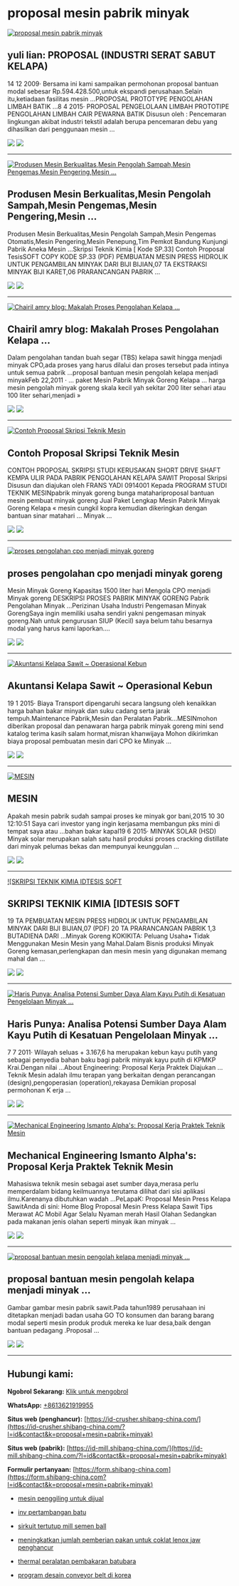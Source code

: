 # proposal mesin pabrik minyak

<a href="https://swt.shibang-china.com/?l=id&img&k=proposal+mesin+pabrik+minyak" target="_blank">![proposal mesin pabrik minyak](http://static.shibang-china.com/all-800x300/1354.jpg)</a>

## yuli lian: PROPOSAL (INDUSTRI SERAT SABUT KELAPA)
14 12 2009· Bersama ini kami sampaikan permohonan proposal bantuan modal sebesar Rp.594.428.500,untuk ekspandi perusahaan.Selain itu,ketiadaan fasilitas mesin …PROPOSAL PROTOTYPE PENGOLAHAN LIMBAH BATIK …8 4 2015· PROPOSAL PENGELOLAAN LIMBAH PROTOTIPE PENGOLAHAN LIMBAH CAIR PEWARNA BATIK Disusun oleh : Pencemaran lingkungan akibat industri tekstil adalah berupa pencemaran debu yang dihasilkan dari penggunaan mesin …


<a href="https://whatsapp.shibangsoft.com/WhatsApp.php" target="_blank" title="WhatsApp">![](http://static.shibang-china.com/icon/whatsapp.png)</a> <a href="https://swt.shibang-china.com/?l=id&icon&k=proposal+mesin+pabrik+minyak" target="_blank">![](http://static.shibang-china.com/icon/chat-id.png)</a>

---

<a href="https://swt.shibang-china.com/?l=id&img&k=proposal+mesin+pabrik+minyak" target="_blank">![Produsen Mesin Berkualitas,Mesin Pengolah Sampah,Mesin Pengemas,Mesin Pengering,Mesin …](http://static.shibang-china.com/all-800x300/1441.jpg)</a>

## Produsen Mesin Berkualitas,Mesin Pengolah Sampah,Mesin Pengemas,Mesin Pengering,Mesin …
Produsen Mesin Berkualitas,Mesin Pengolah Sampah,Mesin Pengemas Otomatis,Mesin Pengering,Mesin Penepung,Tim Pemkot Bandung Kunjungi Pabrik Aneka Mesin …Skripsi Teknik Kimia [ Kode SP.33] Contoh Proposal TesisSOFT COPY KODE SP.33 (PDF) PEMBUATAN MESIN PRESS HIDROLIK UNTUK PENGAMBILAN MINYAK DARI BIJI BIJIAN,07 TA EKSTRAKSI MINYAK BIJI KARET,06 PRARANCANGAN PABRIK …


<a href="https://whatsapp.shibangsoft.com/WhatsApp.php" target="_blank" title="WhatsApp">![](http://static.shibang-china.com/icon/whatsapp.png)</a> <a href="https://swt.shibang-china.com/?l=id&icon&k=proposal+mesin+pabrik+minyak" target="_blank">![](http://static.shibang-china.com/icon/chat-id.png)</a>

---

<a href="https://swt.shibang-china.com/?l=id&img&k=proposal+mesin+pabrik+minyak" target="_blank">![Chairil amry blog: Makalah Proses Pengolahan Kelapa …](http://static.shibang-china.com/all-800x300/520.jpg)</a>

## Chairil amry blog: Makalah Proses Pengolahan Kelapa …
Dalam pengolahan tandan buah segar (TBS) kelapa sawit hingga menjadi minyak CPO,ada proses yang harus dilalui dan proses tersebut pada intinya untuk semua pabrik …proposal bantuan mesin pengolah kelapa menjadi minyakFeb 22,2011 · … paket Mesin Pabrik Minyak Goreng Kelapa … harga mesin pengolah minyak goreng skala kecil yah sekitar 200 liter sehari atau 100 liter sehari,menjadi »


<a href="https://whatsapp.shibangsoft.com/WhatsApp.php" target="_blank" title="WhatsApp">![](http://static.shibang-china.com/icon/whatsapp.png)</a> <a href="https://swt.shibang-china.com/?l=id&icon&k=proposal+mesin+pabrik+minyak" target="_blank">![](http://static.shibang-china.com/icon/chat-id.png)</a>

---

<a href="https://swt.shibang-china.com/?l=id&img&k=proposal+mesin+pabrik+minyak" target="_blank">![Contoh Proposal Skripsi Teknik Mesin](http://static.shibang-china.com/all-800x300/1349.jpg)</a>

## Contoh Proposal Skripsi Teknik Mesin
CONTOH PROPOSAL SKRIPSI STUDI KERUSAKAN SHORT DRIVE SHAFT KEMPA ULIR PADA PABRIK PENGOLAHAN KELAPA SAWIT Proposal Skripsi Disusun dan diajukan oleh FRANS YADI 0914001 Kepada PROGRAM STUDI TEKNIK MESINpabrik minyak goreng bunga matahariproposal bantuan mesin pembuat minyak goreng Jual Paket Lengkap Mesin Pabrik Minyak Goreng Kelapa « mesin cungkil kopra kemudian dikeringkan dengan bantuan sinar matahari … Minyak …


<a href="https://whatsapp.shibangsoft.com/WhatsApp.php" target="_blank" title="WhatsApp">![](http://static.shibang-china.com/icon/whatsapp.png)</a> <a href="https://swt.shibang-china.com/?l=id&icon&k=proposal+mesin+pabrik+minyak" target="_blank">![](http://static.shibang-china.com/icon/chat-id.png)</a>

---

<a href="https://swt.shibang-china.com/?l=id&img&k=proposal+mesin+pabrik+minyak" target="_blank">![proses pengolahan cpo menjadi minyak goreng](http://static.shibang-china.com/all-800x300/740.jpg)</a>

## proses pengolahan cpo menjadi minyak goreng
Mesin Minyak Goreng Kapasitas 1500 liter hari Mengola CPO menjadi Minyak goreng DESKRIPSI PROSES PABRIK MINYAK GORENG Pabrik Pengolahan Minyak …Perizinan Usaha Industri Pengemasan Minyak GorengSaya ingin memiliki usaha sendiri yakni pengemasan minyak goreng.Nah untuk pengurusan SIUP (Kecil) saya belum tahu besarnya modal yang harus kami laporkan.…


<a href="https://whatsapp.shibangsoft.com/WhatsApp.php" target="_blank" title="WhatsApp">![](http://static.shibang-china.com/icon/whatsapp.png)</a> <a href="https://swt.shibang-china.com/?l=id&icon&k=proposal+mesin+pabrik+minyak" target="_blank">![](http://static.shibang-china.com/icon/chat-id.png)</a>

---

<a href="https://swt.shibang-china.com/?l=id&img&k=proposal+mesin+pabrik+minyak" target="_blank">![Akuntansi Kelapa Sawit ~ Operasional Kebun](http://static.shibang-china.com/all-800x300/1175.jpg)</a>

## Akuntansi Kelapa Sawit ~ Operasional Kebun
19 1 2015· Biaya Transport dipengaruhi secara langsung oleh kenaikkan harga bahan bakar minyak dan suku cadang serta jarak tempuh.Maintenance Pabrik,Mesin dan Peralatan Pabrik…MESINmohon diberikan proposal dan penawaran harga pabrik minyak goreng mini send katalog terima kasih salam hormat,misran khanwijaya Mohon dikirimkan biaya proposal pembuatan mesin dari CPO ke Minyak …


<a href="https://whatsapp.shibangsoft.com/WhatsApp.php" target="_blank" title="WhatsApp">![](http://static.shibang-china.com/icon/whatsapp.png)</a> <a href="https://swt.shibang-china.com/?l=id&icon&k=proposal+mesin+pabrik+minyak" target="_blank">![](http://static.shibang-china.com/icon/chat-id.png)</a>

---

<a href="https://swt.shibang-china.com/?l=id&img&k=proposal+mesin+pabrik+minyak" target="_blank">![MESIN](http://static.shibang-china.com/all-800x300/232.jpg)</a>

## MESIN
Apakah mesin pabrik sudah sampai proses ke minyak gor bani,2015 10 30 12:10:51 Saya cari investor yang ingin kerjasama membangun pks mini di tempat saya atau …bahan bakar kapal19 6 2015· MINYAK SOLAR (HSD) Minyak solar merupakan salah satu hasil produksi proses cracking distillate dari minyak pelumas bekas dan mempunyai keunggulan …


<a href="https://whatsapp.shibangsoft.com/WhatsApp.php" target="_blank" title="WhatsApp">![](http://static.shibang-china.com/icon/whatsapp.png)</a> <a href="https://swt.shibang-china.com/?l=id&icon&k=proposal+mesin+pabrik+minyak" target="_blank">![](http://static.shibang-china.com/icon/chat-id.png)</a>

---

<a href="https://swt.shibang-china.com/?l=id&img&k=proposal+mesin+pabrik+minyak" target="_blank">![SKRIPSI TEKNIK KIMIA [IDTESIS SOFT](http://static.shibang-china.com/all-800x300/133.jpg)</a>

## SKRIPSI TEKNIK KIMIA [IDTESIS SOFT
19 TA PEMBUATAN MESIN PRESS HIDROLIK UNTUK PENGAMBILAN MINYAK DARI BIJI BIJIAN,07 (PDF) 20 TA PRARANCANGAN PABRIK 1,3 BUTADIENA DARI …Minyak Goreng KOKIKITA: Peluang Usaha• Tidak Menggunakan Mesin Mesin yang Mahal.Dalam Bisnis produksi Minyak Goreng kemasan,perlengkapan dan mesin mesin yang digunakan memang mahal dan …


<a href="https://whatsapp.shibangsoft.com/WhatsApp.php" target="_blank" title="WhatsApp">![](http://static.shibang-china.com/icon/whatsapp.png)</a> <a href="https://swt.shibang-china.com/?l=id&icon&k=proposal+mesin+pabrik+minyak" target="_blank">![](http://static.shibang-china.com/icon/chat-id.png)</a>

---

<a href="https://swt.shibang-china.com/?l=id&img&k=proposal+mesin+pabrik+minyak" target="_blank">![Haris Punya: Analisa Potensi Sumber Daya Alam Kayu Putih di Kesatuan Pengelolaan Minyak …](http://static.shibang-china.com/all-800x300/1463.jpg)</a>

## Haris Punya: Analisa Potensi Sumber Daya Alam Kayu Putih di Kesatuan Pengelolaan Minyak …
7 7 2011· Wilayah seluas + 3.167,6 ha merupakan kebun kayu putih yang sebagai penyedia bahan baku bagi pabrik minyak kayu putih di KPMKP Krai.Dengan nilai …About Engineering: Proposal Kerja Praktek Diajukan …Teknik Mesin adalah ilmu terapan yang berkaitan dengan perancangan (design),pengoperasian (operation),rekayasa Demikian proposal permohonan K erja …


<a href="https://whatsapp.shibangsoft.com/WhatsApp.php" target="_blank" title="WhatsApp">![](http://static.shibang-china.com/icon/whatsapp.png)</a> <a href="https://swt.shibang-china.com/?l=id&icon&k=proposal+mesin+pabrik+minyak" target="_blank">![](http://static.shibang-china.com/icon/chat-id.png)</a>

---

<a href="https://swt.shibang-china.com/?l=id&img&k=proposal+mesin+pabrik+minyak" target="_blank">![Mechanical Engineering Ismanto Alpha's: Proposal Kerja Praktek Teknik Mesin](http://static.shibang-china.com/all-800x300/102.jpg)</a>

## Mechanical Engineering Ismanto Alpha's: Proposal Kerja Praktek Teknik Mesin
Mahasiswa teknik mesin sebagai aset sumber daya,merasa perlu memperdalam bidang keilmuannya terutama dilihat dari sisi aplikasi ilmu.Karenanya dibutuhkan wadah …PeLapaK: Proposal Mesin Press Kelapa SawitAnda di sini: Home Blog Proposal Mesin Press Kelapa Sawit Tips Merawat AC Mobil Agar Selalu Nyaman merah Hasil Olahan Sedangkan pada makanan jenis olahan seperti minyak ikan minyak …


<a href="https://whatsapp.shibangsoft.com/WhatsApp.php" target="_blank" title="WhatsApp">![](http://static.shibang-china.com/icon/whatsapp.png)</a> <a href="https://swt.shibang-china.com/?l=id&icon&k=proposal+mesin+pabrik+minyak" target="_blank">![](http://static.shibang-china.com/icon/chat-id.png)</a>

---

<a href="https://swt.shibang-china.com/?l=id&img&k=proposal+mesin+pabrik+minyak" target="_blank">![proposal bantuan mesin pengolah kelapa menjadi minyak …](http://static.shibang-china.com/all-800x300/1525.jpg)</a>

## proposal bantuan mesin pengolah kelapa menjadi minyak …
Gambar gambar mesin pabrik sawit.Pada tahun1989 perusahaan ini ditetapkan menjadi badan usaha GO TO konsumen dan barang barang modal seperti mesin produk produk mereka ke luar desa,baik dengan bantuan pedagang .Proposal …

<a href="https://whatsapp.shibangsoft.com/WhatsApp.php" target="_blank" title="WhatsApp">![](http://static.shibang-china.com/icon/whatsapp.png)</a> <a href="https://swt.shibang-china.com/?l=id&icon&k=proposal+mesin+pabrik+minyak" target="_blank">![](http://static.shibang-china.com/icon/chat-id.png)</a>

---
## Hubungi kami:

**Ngobrol Sekarang:** [Klik untuk mengobrol](https://swt.shibang-china.com?l=id&contact&k=proposal+mesin+pabrik+minyak)

**WhatsApp:**  [+8613621919955](https://whatsapp.shibangsoft.com/WhatsApp.php)

**Situs web (penghancur):** [https://id-crusher.shibang-china.com/](https://id-crusher.shibang-china.com/?l=id&contact&k=proposal+mesin+pabrik+minyak)

**Situs web (pabrik):** [https://id-mill.shibang-china.com/](https://id-mill.shibang-china.com/?l=id&contact&k=proposal+mesin+pabrik+minyak)

**Formulir pertanyaan:** [https://form.shibang-china.com](https://form.shibang-china.com?l=id&contact&k=proposal+mesin+pabrik+minyak)

* [mesin penggiling untuk dijual](../33/mesin%20penggiling%20untuk%20dijual.md)

* [inv pertambangan batu](../40/inv%20pertambangan%20batu.md)

* [sirkuit tertutup mill semen ball](../32/sirkuit%20tertutup%20mill%20semen%20ball.md)

* [meningkatkan jumlah pemberian pakan untuk coklat lenox jaw penghancur](../36/meningkatkan%20jumlah%20pemberian%20pakan%20untuk%20coklat%20lenox%20jaw%20penghancur.md)

* [thermal peralatan pembakaran batubara](../35/thermal%20peralatan%20pembakaran%20batubara.md)

* [program desain conveyor belt di korea](../31/program%20desain%20conveyor%20belt%20di%20korea.md)